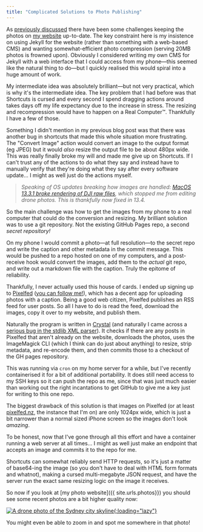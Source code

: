 ```yaml
---
title: "Complicated Solutions to Photo Publishing"
---
```


As [previously discussed](/2022/04/22/shortcuts-is-a-cursed-minefield/) there have been some challenges keeping the photos on [my website](https://pics.willhbr.net) up-to-date. The key constraint here is my insistence on using Jekyll for the website (rather than something with a web-based CMS) and wanting somewhat-efficient photo compression (serving 20MB photos is frowned upon). Obviously I considered writing my own CMS for Jekyll with a web interface that I could access from my phone—this seemed like the natural thing to do—but I quickly realised this would spiral into a huge amount of work.

My intermediate idea was absolutely brilliant—but not very practical, which is why it's the intermediate idea. The key problem that I had before was that Shortcuts is cursed and every second I spend dragging actions around takes days off my life expectancy due to the increase in stress. The resizing and recompression would have to happen on a Real Computer™. Thankfully I have a few of those.

Something I didn't mention in my previous blog post was that there was another bug in shortcuts that made this whole situation more frustrating. The "Convert Image" action would convert an image to the output format (eg JPEG) but it would _also_ resize the output file to be about 480px wide. This was really finally broke my will and made me give up on Shortcuts. If I can't trust any of the actions to do what they say and instead have to manually verify that they're doing what they say after every software update... I might as well just do the actions myself.

> _Speaking of OS updates breaking how images are handled: [MacOS 13.3.1 broke rendering of DJI raw files](/2023/05/10/dji-dng-rendering-broken-on-ventura/), which stopped me from editing drone photos. This is thankfully now fixed in 13.4._

So the main challenge was how to get the images from my phone to a real computer that could do the conversion and resizing. My brilliant solution was to use a git repository. Not the existing GitHub Pages repo, a second _secret repository!_

On my phone I would commit a photo—at full resolution—to the secret repo and write the caption and other metadata in the commit message. This would be pushed to a repo hosted on one of my computers, and a post-receive hook would convert the images, add them to the _actual_ git repo, and write out a markdown file with the caption. Truly the epitome of reliability.

Thankfully, I never actually used this house of cards. I ended up signing up to [Pixelfed](https://pixelfed.org) ([you can follow me!](https://pixelfed.nz/willhbr)), which has a decent app for uploading photos with a caption. Being a good web citizen, Pixelfed publishes an RSS feed for user posts. So all I have to do is read the feed, download the images, copy it over to my website, and publish them.

Naturally the program is written in [Crystal](https://crystal-lang.org) (and naturally I came across a [serious bug in the stdlib XML parser](https://github.com/crystal-lang/crystal/issues/11078)). It checks if there are any posts in Pixelfed that aren't already on the website, downloads the photos, uses the ImageMagick CLI (which I think can do just about anything) to resize, strip metadata, and re-encode them, and then commits those to a checkout of the GH pages repository.

This was running via `cron` on my home server for a while, but I've recently containerised it for a bit of additional portability. It does still need access to my SSH keys so it can push the repo as me, since that was just much easier than working out the right incantations to get GitHub to give me a key just for writing to this one repo.

The biggest drawback of this solution is that images on Pixelfed (or at least [pixelfed.nz](https://pixelfed.nz), the instance that I'm on) are only 1024px wide, which is just a bit narrower than a normal sized iPhone screen so the images don't look _amazing_.

To be honest, now that I've gone through all this effort and have a container running a web server at all times... I might as well just make an endpoint that accepts an image and commits it to the repo for me.

Shortcuts can somewhat reliably send HTTP requests, so it's just a matter of base64-ing the image (so you don't have to deal with HTML form formats and whatnot), making a cursed multi-megabyte JSON request, and have the server run the exact same resizing logic on the image it receives.

So now if you look at [my photo website]({{ site.urls.photos}}) you should see some recent photos are a bit higher quality now:

[![A drone photo of the Sydney city skyline](https://pics.willhbr.net/photos/2023-05-22.jpeg){:loading="lazy"}](https://pics.willhbr.net/2023/05/22/post.html)

You might even be able to zoom in and spot me somewhere in that photo!

